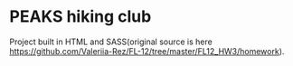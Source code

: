 # PEAKS hiking club

Project built in HTML and SASS(original source is here https://github.com/Valeriia-Rez/FL-12/tree/master/FL12_HW3/homework).